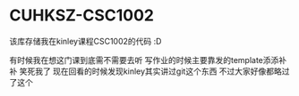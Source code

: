 # CUHKSZ-CSC1002
 该库存储我在kinley课程CSC1002的代码 :D

有时候我在想这门课到底需不需要去听 写作业的时候主要靠发的template添添补补 笑死我了
现在回看的时候发现kinley其实讲过git这个东西 不过大家好像都略过了这个
